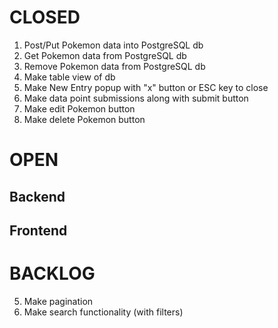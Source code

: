 # CLOSED

1. Post/Put Pokemon data into PostgreSQL db
2. Get Pokemon data from PostgreSQL db
3. Remove Pokemon data from PostgreSQL db
4. Make table view of db
7. Make New Entry popup with "x" button or ESC key to close
8. Make data point submissions along with submit button
9. Make edit Pokemon button
10. Make delete Pokemon button

# OPEN

## Backend
## Frontend

# BACKLOG
5. Make pagination
6. Make search functionality (with filters)


